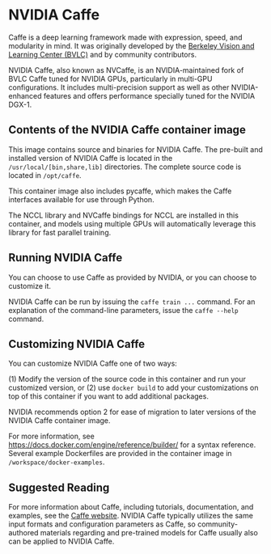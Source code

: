 NVIDIA Caffe
============

Caffe is a deep learning framework made with expression, speed, and modularity
in mind.  It was originally developed by the [Berkeley Vision and Learning
Center (BVLC)](http://caffe.berkeleyvision.org/) and by community contributors.

NVIDIA Caffe, also known as NVCaffe, is an NVIDIA-maintained fork of BVLC Caffe
tuned for NVIDIA GPUs, particularly in multi-GPU configurations.  It includes
multi-precision support as well as other NVIDIA-enhanced features and offers
performance specially tuned for the NVIDIA DGX-1.

## Contents of the NVIDIA Caffe container image

This image contains source and binaries for NVIDIA Caffe.  The pre-built
and installed version of NVIDIA Caffe is located in the
`/usr/local/[bin,share,lib]` directories.  The complete source code
is located in `/opt/caffe`.

This container image also includes pycaffe, which makes the Caffe interfaces
available for use through Python.

The NCCL library and NVCaffe bindings for NCCL are installed in this container,
and models using multiple GPUs will automatically leverage this library for
fast parallel training.

## Running NVIDIA Caffe

You can choose to use Caffe as provided by NVIDIA, or you can choose to
customize it.

NVIDIA Caffe can be run by issuing the `caffe train ...` command. For an
explanation of the command-line parameters, issue the `caffe --help` command.

## Customizing NVIDIA Caffe

You can customize NVIDIA Caffe one of two ways:

(1) Modify the version of the source code in this container and run your
customized version, or (2) use `docker build` to add your customizations on top
of this container if you want to add additional packages.

NVIDIA recommends option 2 for ease of migration to later versions of the
NVIDIA Caffe container image.

For more information, see https://docs.docker.com/engine/reference/builder/ for
a syntax reference.  Several example Dockerfiles are provided in the container
image in `/workspace/docker-examples`.

## Suggested Reading

For more information about Caffe, including tutorials, documentation, and
examples, see the [Caffe website]( http://caffe.berkeleyvision.org).  NVIDIA
Caffe typically utilizes the same input formats and configuration parameters as
Caffe, so community-authored materials regarding and pre-trained models for
Caffe usually also can be applied to NVIDIA Caffe.
